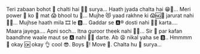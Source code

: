 Teri zabaan bohot 🤒 chalti hai 💁🏻 surya... Haath jyada chalta hai 😁👋... Meri power 💪 ko 🤶 mat 😱 bhool tu 🐢... Mujhe 😻 yaad rakhne ki 😱🆖🤴 jarurat nahi 🎉🔹... Mujhse haath mila 🎞 le 🅱... Gaddar se 🅰® dosti nahi 🎉🔹 karta.... Maara jayega.... Apni soch... Itna guroor theek nahi 🎉🔹... Sir 👨 par kafan baandhne waale maut se 🅰 nahi 🎉🔹 darte. Ab 😩 nikal yaha se 🅱.. Hmmmm 🤔 okay 🆗 okay 👌 cool 😎. Boys 👶! Move 🚚. Chalta hu 🤥 surya...
